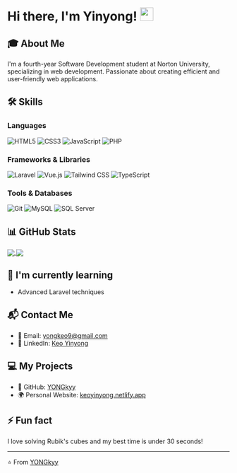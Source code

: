 # Hi there, I'm Yinyong! <img src="https://raw.githubusercontent.com/MartinHeinz/MartinHeinz/master/wave.gif" width="30px" style="display: inline-block;">

## 🎓 About Me
I'm a fourth-year Software Development student at Norton University, specializing in web development. Passionate about creating efficient and user-friendly web applications.

## 🛠️ Skills

### Languages
![HTML5](https://img.shields.io/badge/-HTML5-E34F26?style=flat-square&logo=html5&logoColor=white)
![CSS3](https://img.shields.io/badge/-CSS3-1572B6?style=flat-square&logo=css3)
![JavaScript](https://img.shields.io/badge/-JavaScript-F7DF1E?style=flat-square&logo=javascript&logoColor=black)
![PHP](https://img.shields.io/badge/-PHP-777BB4?style=flat-square&logo=php&logoColor=white)

### Frameworks & Libraries
![Laravel](https://img.shields.io/badge/-Laravel-FF2D20?style=flat-square&logo=laravel&logoColor=white)
![Vue.js](https://img.shields.io/badge/-Vue.js-4FC08D?style=flat-square&logo=vue.js&logoColor=white)
![Tailwind CSS](https://img.shields.io/badge/-Tailwind_CSS-38B2AC?style=flat-square&logo=tailwind-css&logoColor=white)
![TypeScript](https://img.shields.io/badge/-TypeScript-3178C6?style=flat-square&logo=typescript&logoColor=white)

### Tools & Databases
![Git](https://img.shields.io/badge/-Git-F05032?style=flat-square&logo=git&logoColor=white)
![MySQL](https://img.shields.io/badge/-MySQL-4479A1?style=flat-square&logo=mysql&logoColor=white)
![SQL Server](https://img.shields.io/badge/-SQL_Server-CC2927?style=flat-square&logo=microsoft-sql-server&logoColor=white)

## 📊 GitHub Stats

<a href="https://github.com/YONGkyy/github-readme-stats">
  <img align="center" src="https://github-readme-stats.vercel.app/api?username=YONGkyy&show_icons=true&theme=radical" />
</a>
<a href="https://github.com/YONGkyy/github-readme-stats">
  <img align="center" src="https://github-readme-stats.vercel.app/api/top-langs/?username=YONGkyy&layout=compact&theme=radical" />
</a>

## 🌱 I'm currently learning
- Advanced Laravel techniques

## 📬 Contact Me
- 📧 Email: [yongkeo9@gmail.com](mailto:yongkeo9@gmail.com)
- 💼 LinkedIn: [Keo Yinyong](https://www.linkedin.com/in/keo-yinyong-396277330/)

## 💻 My Projects
- 🔗 GitHub: [YONGkyy](https://github.com/YONGkyy)
- 🌍 Personal Website: [keoyinyong.netlify.app](https://keoyinyong.netlify.app)

  
## ⚡ Fun fact
I love solving Rubik's cubes and my best time is under 30 seconds!

---

⭐️ From [YONGkyy](https://github.com/YONGkyy)
